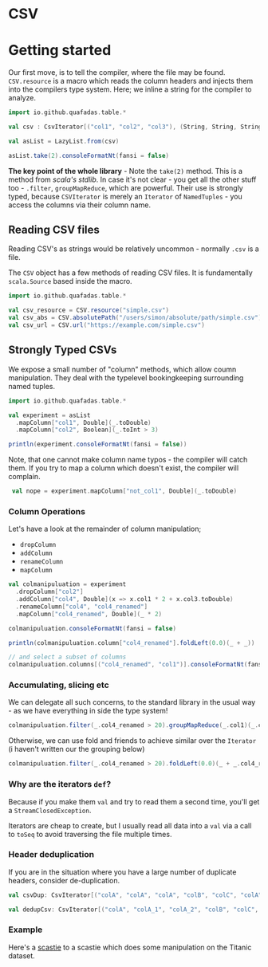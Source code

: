 # CSV


# Getting started

Our first move, is to tell the compiler, where the file may be found. `CSV.resource` is a macro which reads the column headers and injects them into the compilers type system. Here; we inline a string for the compiler to analyze.


```scala mdoc
import io.github.quafadas.table.*

val csv : CsvIterator[("col1", "col2", "col3"), (String, String, String)] = CSV.fromString("col1,col2,col3\n1,2,7\n3,4,8\n5,6,9")

val asList = LazyList.from(csv)

asList.take(2).consoleFormatNt(fansi = false)

```

**The key point of the whole library** - Note the `take(2)` method. This is a method from _scala's stdlib_. In case it's not clear - you get all the other stuff too - `.filter`, `groupMapReduce`, which are powerful. Their use is strongly typed, because `CSVIterator` is merely an `Iterator` of `NamedTuples` - you access the columns via their column name.

## Reading CSV files

Reading CSV's as strings would be relatively uncommon - normally `.csv` is a file.

The `CSV` object has a few methods of reading CSV files. It is fundamentally `scala.Source` based inside the macro.

```scala
import io.github.quafadas.table.*

val csv_resource = CSV.resource("simple.csv")
val csv_abs = CSV.absolutePath("/users/simon/absolute/path/simple.csv")
val csv_url = CSV.url("https://example.com/simple.csv")

```

## Strongly Typed CSVs

We expose a small number of "column" methods, which allow coumn manipulation. They deal with the typelevel bookingkeeping surrounding named tuples.


```scala mdoc
import io.github.quafadas.table.*

val experiment = asList
  .mapColumn["col1", Double](_.toDouble)
  .mapColumn["col2", Boolean](_.toInt > 3)

println(experiment.consoleFormatNt(fansi = false))

```
Note, that one cannot make column name typos - the compiler will catch them. If you try to map a column which doesn't exist, the compiler will complain.

```scala mdoc:fail sc:nocompile
 val nope = experiment.mapColumn["not_col1", Double](_.toDouble)

```


### Column Operations

Let's have a look at the remainder of column manipulation;

- `dropColumn`
- `addColumn`
- `renameColumn`
- `mapColumn`

```scala mdoc
val colmanipuluation = experiment
  .dropColumn["col2"]
  .addColumn["col4", Double](x => x.col1 * 2 + x.col3.toDouble)
  .renameColumn["col4", "col4_renamed"]
  .mapColumn["col4_renamed", Double](_ * 2)

colmanipuluation.consoleFormatNt(fansi = false)

println(colmanipuluation.column["col4_renamed"].foldLeft(0.0)(_ + _))

// and select a subset of columns
colmanipuluation.columns[("col4_renamed", "col1")].consoleFormatNt(fansi = false)

```

### Accumulating, slicing etc

We can delegate all such concerns, to the standard library in the usual way - as we have everything in side the type system!

```scala mdoc sc:nocompile
colmanipuluation.filter(_.col4_renamed > 20).groupMapReduce(_.col1)(_.col4_renamed)(_ + _)

```
Otherwise, we can use fold and friends to achieve similar over the `Iterator` (i haven't written our the grouping below)

```scala mdoc sc:nocompile
colmanipuluation.filter(_.col4_renamed > 20).foldLeft(0.0)(_ + _.col4_renamed)
```

### Why are the iterators `def`?

Because if you make them `val` and try to read them a second time, you'll get a `StreamClosedException`.

Iterators are cheap to create, but I usually read all data into a `val` via a call to `toSeq` to avoid traversing the file multiple times.

### Header deduplication

If you are in the situation where you have a large number of duplicate headers, consider de-duplication.

```scala sc:nocompile
val csvDup: CsvIterator[("colA", "colA", "colA", "colB", "colC", "colA"), (String, String, String, String, String, String)] = CSV.resource("dups.csv")

val dedupCsv: CsvIterator[("colA", "colA_1", "colA_2", "colB", "colC", "colA_5"), (String, String, String, String, String, String)] = CSV.deduplicateHeader(csvDup)
```

### Example

Here's a [scastie](https://scastie.scala-lang.org/Quafadas/2JoRN3v8SHK63uTYGtKdlw/26) to a scastie which does some manipulation on the Titanic dataset.
